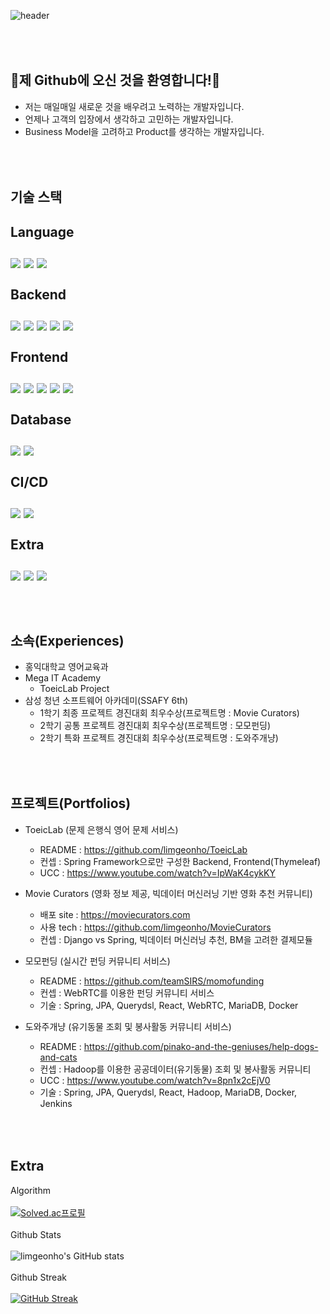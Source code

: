 ![header](https://capsule-render.vercel.app/api?type=rounded&color=auto&height=250&section=header&text=Developer%20임건호%20&fontSize=70)

<br/><br/>
👋제 Github에 오신 것을 환영합니다!👋
---
- 저는 매일매일 새로운 것을 배우려고 노력하는 개발자입니다.
- 언제나 고객의 입장에서 생각하고 고민하는 개발자입니다.
- Business Model을 고려하고 Product를 생각하는 개발자입니다.

<br/><br/>
기술 스택
---
Language
<br/><br/>
<img src="https://img.shields.io/badge/Java-007396?style=flat-square&logo=Java&logoColor=white"/>
<img src="https://img.shields.io/badge/Python-3766AB?style=flat-square&logo=Python&logoColor=white"/>
<img src="https://img.shields.io/badge/Javascript-ffb13b?style=flat-square&logo=javascript&logoColor=white"/>
<br/><br/>
Backend
<br/><br/>
<img src="https://img.shields.io/badge/Spring-6DB33F?style=flat-square&logo=Spring&logoColor=white"/>
<img src="https://img.shields.io/badge/SpringBoot-6DB33F?style=flat-square&logo=SpringBoot&logoColor=white"/>
<img src="https://img.shields.io/badge/JPA-007396?style=flat-square&logoColor=white"/>
<img src="https://img.shields.io/badge/Querydsl-0769AD?style=flat-square&logoColor=white"/>
<img src="https://img.shields.io/badge/Django-092E20?style=flat-square&logo=Django&logoColor=white"/>
<br/><br/>
Frontend
<br/><br/>
<img src="https://img.shields.io/badge/HTML-E34F26?style=flat-square&logo=HTML5&logoColor=white"/>
<img src="https://img.shields.io/badge/CSS-1572B6?style=flat-square&logo=CSS3&logoColor=white"/>
<img src="https://img.shields.io/badge/Vue.js-4FC08D?style=flat-square&logo=Vue.js&logoColor=white"/>
<img src="https://img.shields.io/badge/React-61DAFB?style=flat-square&logo=React&logoColor=white"/>
<img src="https://img.shields.io/badge/ReactQuery-FF4154?style=flat-square&logo=ReactQuery&logoColor=white"/>
<br/><br/>
Database
<br/><br/>
<img src="https://img.shields.io/badge/Mysql-E6B91E?style=flat-square&logo=MySql&logoColor=white"/>
<img src="https://img.shields.io/badge/MariaDB-003545?style=flat-square&logo=MariaDB&logoColor=white"/>
<br/><br/>
CI/CD
<br/><br/>
<img src="https://img.shields.io/badge/Docker-2496ED?style=flat-square&logo=Docker&logoColor=white"/>
<img src="https://img.shields.io/badge/Jenkins-2496ED?style=flat-square&logo=Jenkins&logoColor=white"/>
<br/><br/>
Extra
<br/><br/>
<img src="https://img.shields.io/badge/Jira-0052CC?style=flat-square&logo=Jira&logoColor=white"/>
<img src="https://img.shields.io/badge/AWS-FF9900?style=flat-square&logo=AWS&logoColor=white"/>
<img src="https://img.shields.io/badge/Gitlab-FCA121?style=flat-square&logo=Gitlab&logoColor=white"/>
<br/><br/>
<br/><br/>
소속(Experiences)
---
- 홍익대학교 영어교육과
- Mega IT Academy
  - ToeicLab Project
- 삼성 청년 소프트웨어 아카데미(SSAFY 6th)
  - 1학기 최종 프로젝트 경진대회 최우수상(프로젝트명 : Movie Curators)
  - 2학기 공통 프로젝트 경진대회 최우수상(프로젝트명 : 모모펀딩)
  - 2학기 특화 프로젝트 경진대회 최우수상(프로젝트명 : 도와주개냥)

<br/><br/>
프로젝트(Portfolios)
---
- ToeicLab (문제 은행식 영어 문제 서비스)
  - README : https://github.com/limgeonho/ToeicLab
  - 컨셉 : Spring Framework으로만 구성한 Backend, Frontend(Thymeleaf)
  - UCC : https://www.youtube.com/watch?v=IpWaK4cykKY


- Movie Curators (영화 정보 제공, 빅데이터 머신러닝 기반 영화 추천 커뮤니티)
  - 배포 site : https://moviecurators.com
  - 사용 tech : https://github.com/limgeonho/MovieCurators
  - 컨셉 : Django vs Spring, 빅데이터 머신러닝 추천, BM을 고려한 결제모듈


- 모모펀딩 (실시간 펀딩 커뮤니티 서비스)
  - README : https://github.com/teamSIRS/momofunding
  - 컨셉 : WebRTC를 이용한 펀딩 커뮤니티 서비스
  - 기술 : Spring, JPA, Querydsl, React, WebRTC, MariaDB, Docker 


- 도와주개냥 (유기동물 조회 및 봉사활동 커뮤니티 서비스)
  - README : https://github.com/pinako-and-the-geniuses/help-dogs-and-cats
  - 컨셉 : Hadoop를 이용한 공공데이터(유기동물) 조회 및 봉사활동 커뮤니티 
  - UCC : https://www.youtube.com/watch?v=8pn1x2cEjV0
  - 기술 : Spring, JPA, Querydsl, React, Hadoop, MariaDB, Docker, Jenkins

<br/><br/>
Extra
---

Algorithm<br/><br/>
[![Solved.ac프로필](http://mazassumnida.wtf/api/v2/generate_badge?boj=ghlim909)](https://solved.ac/ghlim909)
<br/><br/>
Github Stats<br/><br/>
![limgeonho's GitHub stats](https://github-readme-stats.vercel.app/api?username=limgeonho&show_icons=true&theme=radical)
<br/><br/>
Github Streak<br/><br/>
[![GitHub Streak](http://github-readme-streak-stats.herokuapp.com?user=limgeonho&theme=blueberry)](https://git.io/streak-stats)
